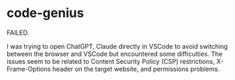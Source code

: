 # code-genius

FAILED.

I was trying to open ChatGPT, Claude directly in VSCode to avoid switching between the browser and VSCode but encountered some difficulties. The issues seem to be related to Content Security Policy (CSP) restrictions, X-Frame-Options header on the target website, and permissions problems.
